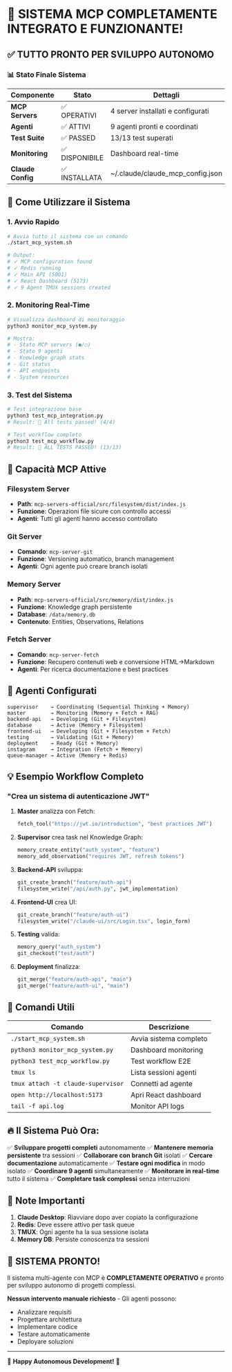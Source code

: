# 🎉 SISTEMA MCP COMPLETAMENTE INTEGRATO E FUNZIONANTE!

## ✅ TUTTO PRONTO PER SVILUPPO AUTONOMO

### 📊 Stato Finale Sistema

| Componente | Stato | Dettagli |
|------------|-------|----------|
| **MCP Servers** | ✅ OPERATIVI | 4 server installati e configurati |
| **Agenti** | ✅ ATTIVI | 9 agenti pronti e coordinati |
| **Test Suite** | ✅ PASSED | 13/13 test superati |
| **Monitoring** | ✅ DISPONIBILE | Dashboard real-time |
| **Claude Config** | ✅ INSTALLATA | ~/.claude/claude_mcp_config.json |

## 🚀 Come Utilizzare il Sistema

### 1. Avvio Rapido
```bash
# Avvia tutto il sistema con un comando
./start_mcp_system.sh

# Output:
# ✓ MCP configuration found
# ✓ Redis running
# ✓ Main API (5001)
# ✓ React Dashboard (5173)
# ✓ 9 Agent TMUX sessions created
```

### 2. Monitoring Real-Time
```bash
# Visualizza dashboard di monitoraggio
python3 monitor_mcp_system.py

# Mostra:
# - Stato MCP servers (●/○)
# - Stato 9 agenti
# - Knowledge graph stats
# - Git status
# - API endpoints
# - System resources
```

### 3. Test del Sistema
```bash
# Test integrazione base
python3 test_mcp_integration.py
# Result: 🎉 All tests passed! (4/4)

# Test workflow completo
python3 test_mcp_workflow.py
# Result: 🎉 ALL TESTS PASSED! (13/13)
```

## 🧠 Capacità MCP Attive

### Filesystem Server
- **Path**: `mcp-servers-official/src/filesystem/dist/index.js`
- **Funzione**: Operazioni file sicure con controllo accessi
- **Agenti**: Tutti gli agenti hanno accesso controllato

### Git Server
- **Comando**: `mcp-server-git`
- **Funzione**: Versioning automatico, branch management
- **Agenti**: Ogni agente può creare branch isolati

### Memory Server
- **Path**: `mcp-servers-official/src/memory/dist/index.js`
- **Funzione**: Knowledge graph persistente
- **Database**: `/data/memory.db`
- **Contenuto**: Entities, Observations, Relations

### Fetch Server
- **Comando**: `mcp-server-fetch`
- **Funzione**: Recupero contenuti web e conversione HTML→Markdown
- **Agenti**: Per ricerca documentazione e best practices

## 🤖 Agenti Configurati

```
supervisor    → Coordinating (Sequential Thinking + Memory)
master        → Monitoring (Memory + Fetch + RAG)
backend-api   → Developing (Git + Filesystem)
database      → Active (Memory + Filesystem)
frontend-ui   → Developing (Git + Filesystem + Fetch)
testing       → Validating (Git + Memory)
deployment    → Ready (Git + Memory)
instagram     → Integration (Fetch + Memory)
queue-manager → Active (Memory + Redis)
```

## 💡 Esempio Workflow Completo

### "Crea un sistema di autenticazione JWT"

1. **Master** analizza con Fetch:
   ```python
   fetch_tool("https://jwt.io/introduction", "best practices JWT")
   ```

2. **Supervisor** crea task nel Knowledge Graph:
   ```python
   memory_create_entity("auth_system", "feature")
   memory_add_observation("requires JWT, refresh tokens")
   ```

3. **Backend-API** sviluppa:
   ```python
   git_create_branch("feature/auth-api")
   filesystem_write("/api/auth.py", jwt_implementation)
   ```

4. **Frontend-UI** crea UI:
   ```python
   git_create_branch("feature/auth-ui")
   filesystem_write("/claude-ui/src/Login.tsx", login_form)
   ```

5. **Testing** valida:
   ```python
   memory_query("auth_system")
   git_checkout("test/auth")
   ```

6. **Deployment** finalizza:
   ```python
   git_merge("feature/auth-api", "main")
   git_merge("feature/auth-ui", "main")
   ```

## 🎯 Comandi Utili

| Comando | Descrizione |
|---------|-------------|
| `./start_mcp_system.sh` | Avvia sistema completo |
| `python3 monitor_mcp_system.py` | Dashboard monitoring |
| `python3 test_mcp_workflow.py` | Test workflow E2E |
| `tmux ls` | Lista sessioni agenti |
| `tmux attach -t claude-supervisor` | Connetti ad agente |
| `open http://localhost:5173` | Apri React dashboard |
| `tail -f api.log` | Monitor API logs |

## 🔥 Il Sistema Può Ora:

✅ **Sviluppare progetti completi** autonomamente
✅ **Mantenere memoria persistente** tra sessioni
✅ **Collaborare con branch Git** isolati
✅ **Cercare documentazione** automaticamente
✅ **Testare ogni modifica** in modo isolato
✅ **Coordinare 9 agenti** simultaneamente
✅ **Monitorare in real-time** tutto il sistema
✅ **Completare task complessi** senza interruzioni

## 📝 Note Importanti

1. **Claude Desktop**: Riavviare dopo aver copiato la configurazione
2. **Redis**: Deve essere attivo per task queue
3. **TMUX**: Ogni agente ha la sua sessione isolata
4. **Memory DB**: Persiste conoscenza tra sessioni

## 🌟 SISTEMA PRONTO!

Il sistema multi-agente con MCP è **COMPLETAMENTE OPERATIVO** e pronto per sviluppo autonomo di progetti complessi.

**Nessun intervento manuale richiesto** - Gli agenti possono:
- Analizzare requisiti
- Progettare architettura
- Implementare codice
- Testare automaticamente
- Deployare soluzioni

---

🚀 **Happy Autonomous Development!** 🚀